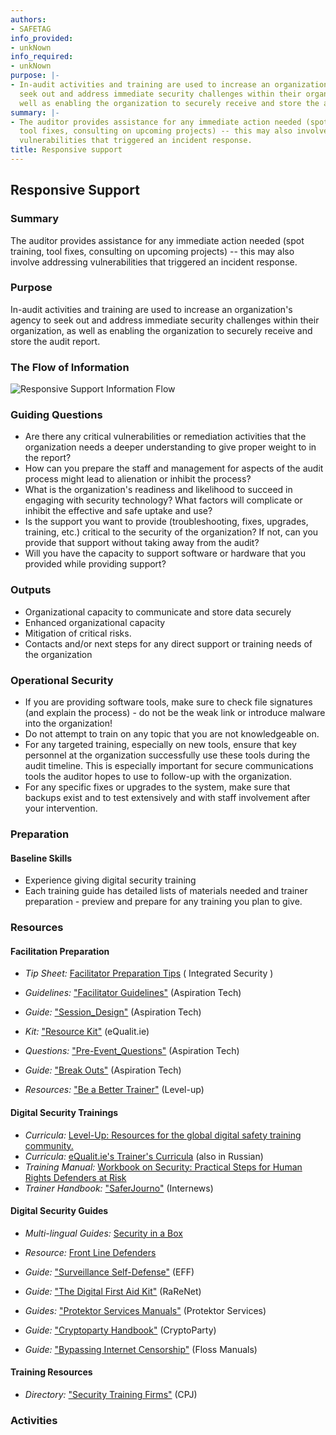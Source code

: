 ```yaml
---
authors:
- SAFETAG
info_provided:
- unkNown
info_required:
- unkNown
purpose: |-
- In-audit activities and training are used to increase an organization's agency to
  seek out and address immediate security challenges within their organization, as
  well as enabling the organization to securely receive and store the audit report.
summary: |-
- The auditor provides assistance for any immediate action needed (spot training,
  tool fixes, consulting on upcoming projects) -- this may also involve addressing
  vulnerabilities that triggered an incident response.
title: Responsive support
---
```


## Responsive Support

### Summary

The auditor provides assistance for any immediate action needed (spot training, tool fixes, consulting on upcoming projects) -- this may also involve addressing vulnerabilities that triggered an incident response.

### Purpose

In-audit activities and training are used to increase an organization's agency to seek out and address immediate security challenges within their organization, as well as enabling the organization to securely receive and store the audit report.

### The Flow of Information
![Responsive Support Information Flow](images/info_flows/responsive_support.svg)

### Guiding Questions

* Are there any critical vulnerabilities or remediation activities that the organization needs a deeper understanding to give proper weight to in the report?
* How can you prepare the staff and management for aspects of the audit process might lead to alienation or inhibit the process?
* What is the organization's readiness and likelihood to succeed in engaging with security technology?  What factors will complicate or inhibit the effective and safe uptake and use?
* Is the support you want to provide (troubleshooting, fixes, upgrades, training, etc.) critical to the security of the organization? If not, can you provide that support without taking away from the audit?
* Will you have the capacity to support software or hardware that you provided while providing support?




### Outputs

* Organizational capacity to communicate and store data securely
* Enhanced organizational capacity
* Mitigation of critical risks.
* Contacts and/or next steps for any direct support or training needs of the organization

### Operational Security

* If you are providing software tools, make sure to check file signatures (and explain the process) - do not be the weak link or introduce malware into the organization!
* Do not attempt to train on any topic that you are not knowledgeable on.
* For any targeted training, especially on new tools, ensure that key personnel at the organization successfully use these tools during the audit timeline. This is especially important for secure communications tools the auditor hopes to use to follow-up with the organization.
* For any specific fixes or upgrades to the system, make sure that backups exist and to test extensively and with staff involvement after your intervention.

### Preparation

#### Baseline Skills

* Experience giving digital security training
* Each training guide has detailed lists of materials needed and trainer preparation - preview and prepare for any training you plan to give.




### Resources
<div class="greybox">


#### Facilitation Preparation

  * *Tip Sheet:* [Facilitator Preparation Tips](http://integratedsecuritymanual.org/sites/default/files/integratedsecurity_themanual_1.pdf#page=25) ( Integrated Security )

  * *Guidelines:* ["Facilitator Guidelines"](http://facilitation.aspirationtech.org/index.php?title=Facilitation:Facilitator_Guidelines) (Aspiration Tech)

  * *Guide:* ["Session_Design"](http://facilitation.aspirationtech.org/index.php?title=Agenda:Session_Design) (Aspiration Tech)

  * *Kit:* ["Resource Kit"](https://learn.equalit.ie/wiki/Resource_Kit) (eQualit.ie)

  * *Questions:* ["Pre-Event_Questions"](http://facilitation.aspirationtech.org/index.php?title=Participants:Pre-Event_Questions) (Aspiration Tech)

  * *Guide:* ["Break Outs"](http://facilitation.aspirationtech.org/index.php?title=Facilitation:Break-Outs) (Aspiration Tech)

  * *Resources:* ["Be a Better Trainer"](https://level-up.cc/you-the-trainer/be-a-better-trainer/) (Level-up)


#### Digital Security Trainings


  * *Curricula:* [Level-Up: Resources for the global digital safety training community.](https://www.level-up.cc/)
  * *Curricula:* [eQualit.ie's Trainer's Curricula](https://learn.equalit.ie/wiki/Curricula) (also in Russian)
  * *Training Manual:* [Workbook on Security: Practical Steps for Human Rights Defenders at Risk](https://www.frontlinedefenders.org/security-training)
  * *Trainer Handbook:* ["SaferJourno"](https://internews.org/research-publications/saferjourno-digital-security-resources-media-trainers) (Internews)



#### Digital Security Guides

  * *Multi-lingual Guides:* [Security in a Box](https://securityinabox.org/en)

  * *Resource:* [Front Line Defenders](https://www.frontlinedefenders.org/digital-security)

  * *Guide:* ["Surveillance Self-Defense"](https://ssd.eff.org/en/index) (EFF)
 
  * *Guide:* ["The Digital First Aid Kit"](https://digitalfirstaid.org) (RaReNet)

  * *Guides:* ["Protektor Services Manuals"](http://protektor-blog.blogspot.com/) (Protektor Services)

  * *Guide:* ["Cryptoparty Handbook"](http://mirror-de.cryptoparty.is/handbook/) (CryptoParty)

  * *Guide:* ["Bypassing Internet Censorship"](http://en.flossmanuals.net/bypassing-censorship/) (Floss Manuals)



#### Training Resources
  
  * *Directory:* ["Security Training Firms"](https://www.cpj.org/reports/2012/04/security-training.php) (CPJ)




</div>

### Activities